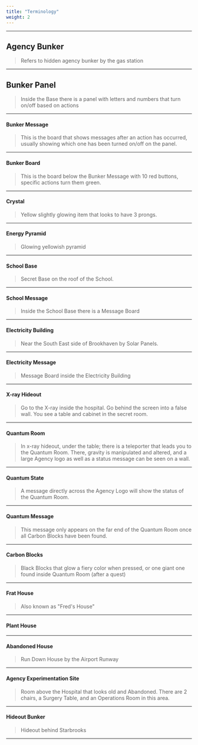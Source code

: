 ```yaml
---
title: "Terminology"
weight: 2
---
```


---

## Agency Bunker

>Refers to hidden agency bunker by the gas station
---
## Bunker Panel
>Inside the Base there is a panel with letters and numbers that turn on/off based on actions
---
#### Bunker Message
>This is the board that shows messages after an action has occurred, usually showing which one has been turned on/off on the panel.
---
#### Bunker Board
>This is the board below the Bunker Message with 10 red buttons, specific actions turn them green.
---
#### Crystal
>Yellow slightly glowing item that looks to have 3 prongs.
---
#### Energy Pyramid
>Glowing yellowish pyramid
---
#### School Base
>Secret Base on the roof of the School.
---
#### School Message
>Inside the School Base there is a Message Board
---
#### Electricity Building
>Near the South East side of Brookhaven by Solar Panels.
---
#### Electricity Message
>Message Board inside the Electricity Building
---
#### X-ray Hideout
>Go to the X-ray inside the hospital. Go behind the screen into a false wall. You see a table and cabinet in the secret room.
---
#### Quantum Room
>In x-ray hideout, under the table; there is a teleporter that leads you to the Quantum Room. There, gravity is manipulated and altered, and a large Agency logo as well as a status message can be seen on a wall.
---
#### Quantum State
>A message directly across the Agency Logo will show the status of the Quantum Room.
---
#### Quantum Message
>This message only appears on the far end of the Quantum Room once all Carbon Blocks have been found.
---
#### Carbon Blocks
>Black Blocks that glow a fiery color when pressed, or one giant one found inside Quantum Room (after a quest)
---
#### Frat House
>Also known as "Fred's House"
---
#### Plant House

---
#### Abandoned House
>Run Down House by the Airport Runway
---
#### Agency Experimentation Site
>Room above the Hospital that looks old and Abandoned. There are 2 chairs, a Surgery Table, and an Operations Room in this area.
---
#### Hideout Bunker
> Hideout behind Starbrooks
---